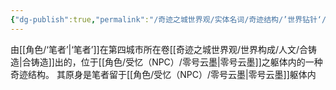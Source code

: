 ```yaml
---
{"dg-publish":true,"permalink":"/奇迹之城世界观/实体名词/奇迹结构/’世界钻针‘/","dgPassFrontmatter":true}
---
```


由[[角色/‘笔者’\|‘笔者’]]在第四城市所在卷[[奇迹之城世界观/世界构成/人文/合铸造\|合铸造]]出的，位于[[角色/受忆（NPC）/零号云墨\|零号云墨]]之躯体内的一种奇迹结构。
其原身是笔者留于[[角色/受忆（NPC）/零号云墨\|零号云墨]]躯体内
